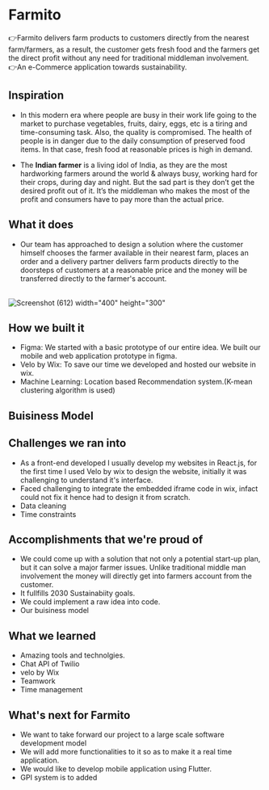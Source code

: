 # Farmito
👉Farmito delivers farm products to customers directly from the nearest farm/farmers, as a result, the customer gets fresh food  and the farmers get the direct profit without any need for traditional middleman involvement.
<br/> 👉An e-Commerce application towards sustainability.

## Inspiration
* In this modern era where people are busy in their work life going to the market to purchase vegetables, fruits, dairy, eggs, etc is a tiring and time-consuming task. Also, the quality is compromised. The health of people is in danger due to the daily consumption of preserved food items. In that case, fresh food at reasonable prices is high in demand. 

* The **Indian farmer** is a living idol of India, as they are the most hardworking farmers around the world & always busy, working hard for their crops, during day and night. But the sad part is they don’t get the desired profit out of it. It’s the middleman who makes the most of the profit and consumers have to pay more than the actual price.

## What it does
* Our team has approached to design a solution where the customer himself chooses the farmer available in their nearest farm, places an order and a delivery partner delivers farm products directly to the doorsteps of customers at a reasonable price and the money will be transferred directly to the farmer's account. 

<br>![Screenshot (612)](https://user-images.githubusercontent.com/79893783/200157050-6a819678-9524-4636-8486-b4383d50fe0a.png) width="400" height="300" <br>

## How we built it
* Figma: We started with a basic prototype of our entire idea. We built our mobile and web application prototype in figma. <br/>
* Velo by Wix: To save our time we developed and hosted our website in wix. 
* Machine Learning: Location based Recommendation system.(K-mean clustering algorithm is used)

## Buisiness Model

## Challenges we ran into
* As a front-end developed I usually develop my websites in React.js, for the first time I used Velo by wix to design the website, initially it was challenging to understand it's interface.
* Faced challenging to integrate the embedded iframe code in wix, infact could not fix it hence had to design it from scratch.
* Data cleaning
* Time constraints

## Accomplishments that we're proud of
* We could come up with a solution that not only a potential start-up plan, but it can solve a major farmer issues. Unlike traditional middle man involvement the money will directly get into farmers account from the customer.
* It fullfills 2030 Sustainabiity goals.
* We could implement a raw idea into code.
* Our buisiness model

## What we learned
* Amazing tools and technolgies.
* Chat API of Twilio
* velo by Wix
* Teamwork
* Time management

## What's next for Farmito
* We want to take forward our project to a large scale software development model
* We will add more functionalities to it so as to make it a real time application.
* We would like to develop mobile application using Flutter.
* GPI system is to added 
